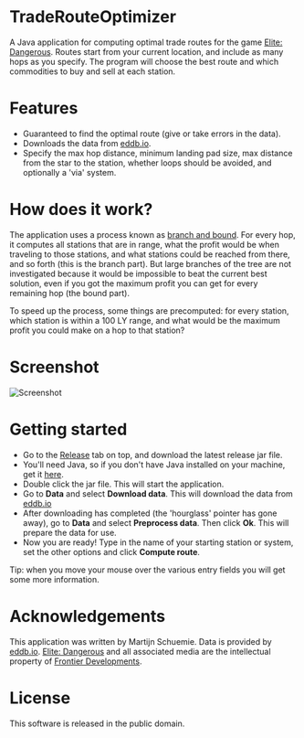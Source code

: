 TradeRouteOptimizer
===================

A Java application for computing optimal trade routes for the game [Elite: Dangerous](https://www.elitedangerous.com/). Routes start from your current location, and include as many hops as you specify. The program will choose the best route and which commodities to buy and sell at each station. 

Features
========
- Guaranteed to find the optimal route (give or take errors in the data).
- Downloads the data from [eddb.io](http://eddb.io/).
- Specify the max hop distance, minimum landing pad size, max distance from the star to the station, whether loops should be avoided, and optionally a 'via' system.

How does it work?
=================
The application uses a process known as [branch and bound](http://en.wikipedia.org/wiki/Branch_and_bound). For every hop, it computes all stations that are in range, what the profit would be when traveling to those stations, and what stations could be reached from there, and so forth (this is the branch part). But large branches of the tree are not investigated because it would be impossible to beat the current best solution, even if you got the maximum profit you can get for every remaining hop (the bound part).

To speed up the process, some things are precomputed: for every station, which station is within a 100 LY range, and what would be the maximum profit you could make on a hop to that station?

Screenshot
==========
<img src="https://github.com/schuemie/TradeRouteOptimizer/blob/master/extra/screenshot.png" alt="Screenshot" title="Screenshot" />

Getting started
===============
- Go to the [Release](https://github.com/schuemie/TradeRouteOptimizer/releases) tab on top, and download the latest release jar file.  
- You'll need Java, so if you don't have Java installed on your machine, get it [here](https://java.com/download/).
- Double click the jar file. This will start the application.
- Go to **Data** and select **Download data**. This will download the data from [eddb.io](http://eddb.io/)
- After downloading has completed (the 'hourglass' pointer has gone away), go to **Data** and select **Preprocess data**. Then click **Ok**. This will prepare the data for use.
- Now you are ready! Type in the name of your starting station or system, set the other options and click **Compute route**. 

Tip: when you move your mouse over the various entry fields you will get some more information.

Acknowledgements
================
This application was written by Martijn Schuemie. Data is provided by [eddb.io](http://eddb.io/). [Elite: Dangerous](https://www.elitedangerous.com/) and all associated media are the intellectual property of [Frontier Developments](http://www.frontier.co.uk/).

License
=======
This software is released in the public domain.

